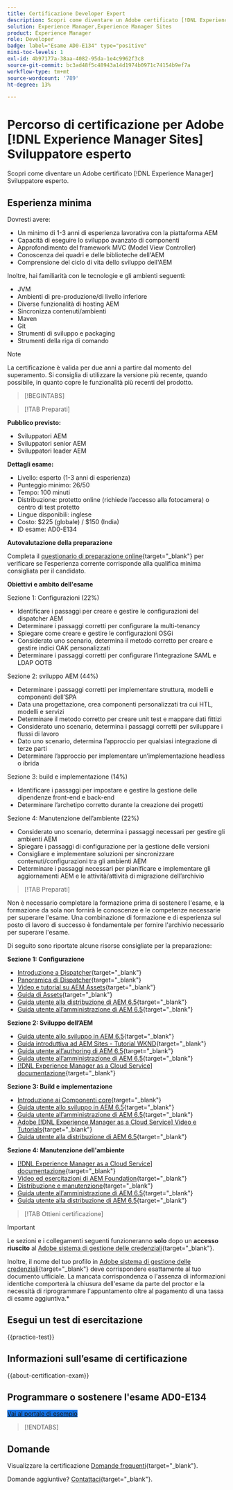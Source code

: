 ```yaml
---
title: Certificazione Developer Expert
description: Scopri come diventare un Adobe certificato [!DNL Experience Manager Sites] Esperto.
solution: Experience Manager,Experience Manager Sites
product: Experience Manager
role: Developer
badge: label="Esame AD0-E134" type="positive"
mini-toc-levels: 1
exl-id: 4b97177a-38aa-4082-95da-1e4c9962f3c8
source-git-commit: bc3ad48f5c48943a14d1974b0971c74154b9ef7a
workflow-type: tm+mt
source-wordcount: '789'
ht-degree: 13%

---
```


# Percorso di certificazione per Adobe [!DNL Experience Manager Sites] Sviluppatore esperto

Scopri come diventare un Adobe certificato [!DNL Experience Manager] Sviluppatore esperto.

## Esperienza minima

Dovresti avere:

* Un minimo di 1-3 anni di esperienza lavorativa con la piattaforma AEM
* Capacità di eseguire lo sviluppo avanzato di componenti
* Approfondimento del framework MVC (Model View Controller)
* Conoscenza dei quadri e delle biblioteche dell&#39;AEM
* Comprensione del ciclo di vita dello sviluppo dell&#39;AEM

Inoltre, hai familiarità con le tecnologie e gli ambienti seguenti:

* JVM
* Ambienti di pre-produzione/di livello inferiore
* Diverse funzionalità di hosting AEM
* Sincronizza contenuti/ambienti
* Maven
* Git
* Strumenti di sviluppo e packaging
* Strumenti della riga di comando

>[!NOTE]
>
>La certificazione è valida per due anni a partire dal momento del superamento. Si consiglia di utilizzare la versione più recente, quando possibile, in quanto copre le funzionalità più recenti del prodotto.

>[!BEGINTABS]

>[!TAB Preparati]

**Pubblico previsto:**

* Sviluppatori AEM
* Sviluppatori senior AEM
* Sviluppatori leader AEM

**Dettagli esame:**

* Livello: esperto (1-3 anni di esperienza)
* Punteggio minimo: 26/50
* Tempo: 100 minuti
* Distribuzione: protetto online (richiede l’accesso alla fotocamera) o centro di test protetto
* Lingue disponibili: inglese
* Costo: $225 (globale) / $150 (India)
* ID esame: AD0-E134

**Autovalutazione della preparazione**

Completa il [questionario di preparazione online](https://scorpion.caveon.com/launchpad/ad-q-e129-readiness-questionnaire-for-adobe-aem-assets-developer-professional-exam-copy-9ts38u/ad-q-e116-readiness-questionnaire-for-adobe-aem-developer-expert-exam){target="_blank"} per verificare se l’esperienza corrente corrisponde alla qualifica minima consigliata per il candidato.

**Obiettivi e ambito dell&#39;esame**

Sezione 1: Configurazioni (22%)

* Identificare i passaggi per creare e gestire le configurazioni del dispatcher AEM
* Determinare i passaggi corretti per configurare la multi-tenancy
* Spiegare come creare e gestire le configurazioni OSGi
* Considerato uno scenario, determina il metodo corretto per creare e gestire indici OAK personalizzati
* Determinare i passaggi corretti per configurare l’integrazione SAML e LDAP OOTB

Sezione 2: sviluppo AEM (44%)

* Determinare i passaggi corretti per implementare struttura, modelli e componenti dell’SPA
* Data una progettazione, crea componenti personalizzati tra cui HTL, modelli e servizi
* Determinare il metodo corretto per creare unit test e mappare dati fittizi
* Considerato uno scenario, determina i passaggi corretti per sviluppare i flussi di lavoro
* Dato uno scenario, determina l’approccio per qualsiasi integrazione di terze parti
* Determinare l’approccio per implementare un’implementazione headless o ibrida

Sezione 3: build e implementazione (14%)

* Identificare i passaggi per impostare e gestire la gestione delle dipendenze front-end e back-end
* Determinare l’archetipo corretto durante la creazione dei progetti

Sezione 4: Manutenzione dell’ambiente (22%)

* Considerato uno scenario, determina i passaggi necessari per gestire gli ambienti AEM
* Spiegare i passaggi di configurazione per la gestione delle versioni
* Consigliare e implementare soluzioni per sincronizzare contenuti/configurazioni tra gli ambienti AEM
* Determinare i passaggi necessari per pianificare e implementare gli aggiornamenti AEM e le attività/attività di migrazione dell’archivio

>[!TAB Preparati]

Non è necessario completare la formazione prima di sostenere l&#39;esame, e la formazione da sola non fornirà le conoscenze e le competenze necessarie per superare l&#39;esame. Una combinazione di formazione e di esperienza sul posto di lavoro di successo è fondamentale per fornire l&#39;archivio necessario per superare l&#39;esame.

Di seguito sono riportate alcune risorse consigliate per la preparazione:

**Sezione 1: Configurazione**

* [Introduzione a Dispatcher](https://experienceleague.adobe.com/docs/experience-manager-learn/cloud-service/underlying-technology/introduction-dispatcher.html){target="_blank"}
* [Panoramica di Dispatcher](https://docs.adobe.com/content/help/it-IT/experience-cloud/user-guides/home.translate.html){target="_blank"}
* [Video e tutorial su AEM Assets](https://experienceleague.adobe.com/docs/experience-manager-learn/assets/overview.html?lang=it){target="_blank"}
* [Guida di Assets](https://experienceleague.adobe.com/docs/experience-manager-64/assets/home.html){target="_blank"}
* [Guida utente alla distribuzione di AEM 6.5](https://experienceleague.adobe.com/docs/experience-manager-65/deploying/home.html?lang=it){target="_blank"}
* [Guida utente all’amministrazione di AEM 6.5](https://experienceleague.adobe.com/docs/experience-manager-65/administering/home.html){target="_blank"}

**Sezione 2: Sviluppo dell’AEM**

* [Guida utente allo sviluppo in AEM 6.5](https://experienceleague.adobe.com/docs/experience-manager-65/developing/home.html){target="_blank"}
* [Guida introduttiva ad AEM Sites - Tutorial WKND](https://experienceleague.adobe.com/docs/experience-manager-learn/getting-started-wknd-tutorial-develop/overview.html?lang=it){target="_blank"}
* [Guida utente all’authoring di AEM 6.5](https://experienceleague.adobe.com/docs/experience-manager-65/authoring/home.html){target="_blank"}
* [Guida utente all’amministrazione di AEM 6.5](https://experienceleague.adobe.com/docs/experience-manager-65/administering/home.html){target="_blank"}
* [[!DNL Experience Manager as a Cloud Service] documentazione](https://experienceleague.adobe.com/docs/experience-manager-cloud-service/content/home.html?lang=it){target="_blank"}

**Sezione 3: Build e implementazione**

* [Introduzione ai Componenti core](https://experienceleague.adobe.com/docs/experience-manager-core-components/using/introduction.html?lang=it){target="_blank"}
* [Guida utente allo sviluppo in AEM 6.5](https://experienceleague.adobe.com/docs/experience-manager-65/developing/home.html){target="_blank"}
* [Guida utente all’amministrazione di AEM 6.5](https://experienceleague.adobe.com/docs/experience-manager-65/administering/home.html){target="_blank"}
* [Adobe [!DNL Experience Manager as a Cloud Service] Video e Tutorials](https://experienceleague.adobe.com/docs/experience-manager-learn/cloud-service/overview.html?lang=it){target="_blank"}
* [Guida utente alla distribuzione di AEM 6.5](https://experienceleague.adobe.com/docs/experience-manager-65/deploying/home.html?lang=it){target="_blank"}

**Sezione 4: Manutenzione dell&#39;ambiente**

* [[!DNL Experience Manager as a Cloud Service] documentazione](https://experienceleague.adobe.com/docs/experience-manager-cloud-service/content/home.html?lang=it){target="_blank"}
* [Video ed esercitazioni di AEM Foundation](https://experienceleague.adobe.com/docs/experience-manager-learn/foundation/overview.html){target="_blank"}
* [Distribuzione e manutenzione](https://experienceleague.adobe.com/docs/experience-manager-64/deploying/deploying/deploy.html?lang=it){target="_blank"}
* [Guida utente all’amministrazione di AEM 6.5](https://experienceleague.adobe.com/docs/experience-manager-65/administering/home.html){target="_blank"}
* [Guida utente alla distribuzione di AEM 6.5](https://experienceleague.adobe.com/docs/experience-manager-65/deploying/home.html?lang=it){target="_blank"}

>[!TAB Ottieni certificazione]

>[!IMPORTANT]
>
>Le sezioni e i collegamenti seguenti funzioneranno **solo**  dopo un **accesso riuscito** al [Adobe sistema di gestione delle credenziali](https://www.certmetrics.com/adobe){target="_blank"}.
>
>Inoltre, il nome del tuo profilo in [Adobe sistema di gestione delle credenziali](https://www.certmetrics.com/adobe){target="_blank"} deve corrispondere esattamente al tuo documento ufficiale. La mancata corrispondenza o l&#39;assenza di informazioni identiche comporterà la chiusura dell&#39;esame da parte del proctor e la necessità di riprogrammare l&#39;appuntamento oltre al pagamento di una tassa di esame aggiuntiva.*

## Esegui un test di esercitazione

{{practice-test}}

## Informazioni sull’esame di certificazione

{{about-certification-exam}}

## Programmare o sostenere l&#39;esame AD0-E134

<a href="https://www.certmetrics.com/adobe/candidate/examity_sso.aspx?eid=AD0-E134" target="_blank" class="spectrum-Button spectrum-Button--fill spectrum-Button--accent spectrum-Button--sizeM is-margin-bottom-big-big at-element-click-tracking" style="background-color:#1473E6">

<span class="spectrum-Button-label has-no-wrap">
   Vai al portale di esempio
</span>
</a>

>[!ENDTABS]

## Domande

Visualizzare la certificazione [Domande frequenti](https://experienceleague.adobe.com/docs/certification/certification/faq.html){target="_blank"}.

Domande aggiuntive? [Contattaci](mailto:certif@adobe.com){target="_blank"}.
